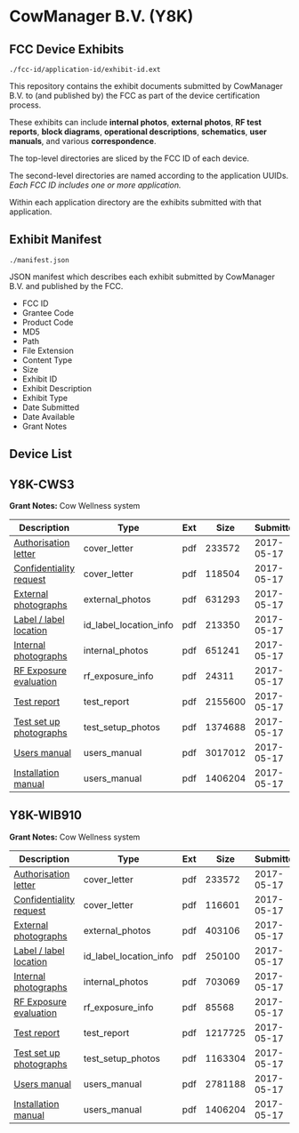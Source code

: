 # CowManager B.V. (Y8K)
## FCC Device Exhibits

```
./fcc-id/application-id/exhibit-id.ext
```

This repository contains the exhibit documents submitted by CowManager B.V. to (and published by) the FCC as part of the device certification process.

These exhibits can include **internal photos**, **external photos**, **RF test reports**, **block diagrams**, **operational descriptions**, **schematics**, **user manuals**, and various **correspondence**.

The top-level directories are sliced by the FCC ID of each device.

The second-level directories are named according to the application UUIDs. *Each FCC ID includes one or more application.*

Within each application directory are the exhibits submitted with that application. 

## Exhibit Manifest

```
./manifest.json
```

JSON manifest which describes each exhibit submitted by CowManager B.V. and published by the FCC.

- FCC ID
- Grantee Code
- Product Code
- MD5
- Path
- File Extension
- Content Type
- Size
- Exhibit ID
- Exhibit Description
- Exhibit Type
- Date Submitted
- Date Available
- Grant Notes

## Device List
## Y8K-CWS3
**Grant Notes:** Cow Wellness system

| Description | Type | Ext | Size | Submitted | Available |
| ----------- | ---- | --- | ---- | --------- | --------- |
| [Authorisation letter](Y8K-CWS3/521909d5f7697b1c09ab3d830a92fb18/3394596.pdf) | cover_letter | pdf | 233572 | 2017-05-17 | 2017-05-18 |
| [Confidentiality request](Y8K-CWS3/521909d5f7697b1c09ab3d830a92fb18/3394643.pdf) | cover_letter | pdf | 118504 | 2017-05-17 | 2017-05-18 |
| [External photographs](Y8K-CWS3/521909d5f7697b1c09ab3d830a92fb18/3394645.pdf) | external_photos | pdf | 631293 | 2017-05-17 | 2017-05-18 |
| [Label / label location](Y8K-CWS3/521909d5f7697b1c09ab3d830a92fb18/3394646.pdf) | id_label_location_info | pdf | 213350 | 2017-05-17 | 2017-05-18 |
| [Internal photographs](Y8K-CWS3/521909d5f7697b1c09ab3d830a92fb18/3394647.pdf) | internal_photos | pdf | 651241 | 2017-05-17 | 2017-05-18 |
| [RF Exposure evaluation](Y8K-CWS3/521909d5f7697b1c09ab3d830a92fb18/3394654.pdf) | rf_exposure_info | pdf | 24311 | 2017-05-17 | 2017-05-18 |
| [Test report](Y8K-CWS3/521909d5f7697b1c09ab3d830a92fb18/3394650.pdf) | test_report | pdf | 2155600 | 2017-05-17 | 2017-05-18 |
| [Test set up photographs](Y8K-CWS3/521909d5f7697b1c09ab3d830a92fb18/3394651.pdf) | test_setup_photos | pdf | 1374688 | 2017-05-17 | 2017-05-18 |
| [Users manual](Y8K-CWS3/521909d5f7697b1c09ab3d830a92fb18/3394652.pdf) | users_manual | pdf | 3017012 | 2017-05-17 | 2017-05-18 |
| [Installation manual](Y8K-CWS3/521909d5f7697b1c09ab3d830a92fb18/3394614.pdf) | users_manual | pdf | 1406204 | 2017-05-17 | 2017-05-18 |
## Y8K-WIB910
**Grant Notes:** Cow Wellness system

| Description | Type | Ext | Size | Submitted | Available |
| ----------- | ---- | --- | ---- | --------- | --------- |
| [Authorisation letter](Y8K-WIB910/63f37fce17cce8f2eda70fb272a18cbd/3394596.pdf) | cover_letter | pdf | 233572 | 2017-05-17 | 2017-05-18 |
| [Confidentiality request](Y8K-WIB910/63f37fce17cce8f2eda70fb272a18cbd/3394598.pdf) | cover_letter | pdf | 116601 | 2017-05-17 | 2017-05-18 |
| [External photographs](Y8K-WIB910/63f37fce17cce8f2eda70fb272a18cbd/3394600.pdf) | external_photos | pdf | 403106 | 2017-05-17 | 2017-05-18 |
| [Label / label location](Y8K-WIB910/63f37fce17cce8f2eda70fb272a18cbd/3394602.pdf) | id_label_location_info | pdf | 250100 | 2017-05-17 | 2017-05-18 |
| [Internal photographs](Y8K-WIB910/63f37fce17cce8f2eda70fb272a18cbd/3394604.pdf) | internal_photos | pdf | 703069 | 2017-05-17 | 2017-05-18 |
| [RF Exposure evaluation](Y8K-WIB910/63f37fce17cce8f2eda70fb272a18cbd/3394615.pdf) | rf_exposure_info | pdf | 85568 | 2017-05-17 | 2017-05-18 |
| [Test report](Y8K-WIB910/63f37fce17cce8f2eda70fb272a18cbd/3394611.pdf) | test_report | pdf | 1217725 | 2017-05-17 | 2017-05-18 |
| [Test set up photographs](Y8K-WIB910/63f37fce17cce8f2eda70fb272a18cbd/3394612.pdf) | test_setup_photos | pdf | 1163304 | 2017-05-17 | 2017-05-18 |
| [Users manual](Y8K-WIB910/63f37fce17cce8f2eda70fb272a18cbd/3394613.pdf) | users_manual | pdf | 2781188 | 2017-05-17 | 2017-05-18 |
| [Installation manual](Y8K-WIB910/63f37fce17cce8f2eda70fb272a18cbd/3394614.pdf) | users_manual | pdf | 1406204 | 2017-05-17 | 2017-05-18 |
